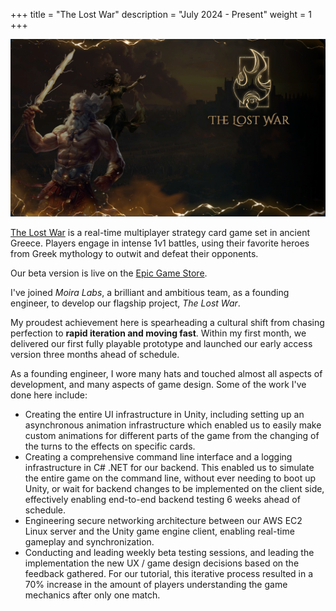 +++
title = "The Lost War"
description = "July 2024 - Present"
weight = 1 
+++

![The Lost War](/the-lost-war-cover.png) 

[The Lost War](http://thelostwar.net/) is a real-time multiplayer strategy card game set in ancient Greece. Players engage in intense 1v1 battles, using their favorite heroes from Greek mythology to outwit and defeat their opponents.

Our beta version is live on the [Epic Game Store](https://store.epicgames.com/en-US/p/the-lost-war-ea53eb).

I've joined *Moira Labs*, a brilliant and ambitious team, as a founding engineer, to develop our flagship project, *The Lost War*.

<!-- more --> 

My proudest achievement here is spearheading a cultural shift from chasing perfection to **rapid iteration and moving fast**. Within my first month, we delivered our first fully playable prototype and launched our early access version three months ahead of schedule.

As a founding engineer, I wore many hats and touched almost all aspects of development, and many aspects of game design. Some of the work I've done here include: 
- Creating the entire UI infrastructure in Unity, including setting up an asynchronous animation infrastructure which enabled us to easily make custom animations for different parts of the game from the changing of the turns to the effects on specific cards.
- Creating a comprehensive command line interface and a logging infrastructure in C# .NET for our backend. This enabled us to simulate the entire game on the command line, without ever needing to boot up Unity, or wait for backend changes to be implemented on the client side, effectively enabling end-to-end backend testing 6 weeks ahead of schedule.
- Engineering secure networking architecture between our AWS EC2 Linux server and the Unity game engine client, enabling real-time gameplay and synchronization.
- Conducting and leading weekly beta testing sessions, and leading the implementation the new UX / game design decisions based on the feedback gathered. For our tutorial, this iterative process resulted in a 70% increase in the amount of players understanding the game mechanics after only one match. 
